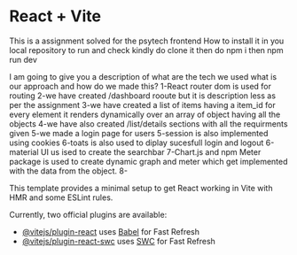 # React + Vite

This is a assignment solved for the psytech frontend 
How to install it in you local repository to run and check kindly do clone it then do npm i then npm run dev

I am going to give you a description of what are the tech we used what is our approach and how do we  made this?
1-React router dom is used for routing 
2-we have created /dashboard rooute but it is description less as per the assignment 
3-we have created a list of items having a item_id for every element 
  it renders dynamically over an array of object having all the objects
4-we have also created /list/details sections with all the requirments given
5-we made a login page for users 
5-session is also implemented using cookies 
6-toats is also used to diplay sucesfull login and logout
6-material UI us ised to create the searchbar
7-Chart.js and npm Meter package is used to create dynamic graph and meter which get implemented with the data from the object.
8-

This template provides a minimal setup to get React working in Vite with HMR and some ESLint rules.

Currently, two official plugins are available:

- [@vitejs/plugin-react](https://github.com/vitejs/vite-plugin-react/blob/main/packages/plugin-react/README.md) uses [Babel](https://babeljs.io/) for Fast Refresh
- [@vitejs/plugin-react-swc](https://github.com/vitejs/vite-plugin-react-swc) uses [SWC](https://swc.rs/) for Fast Refresh
